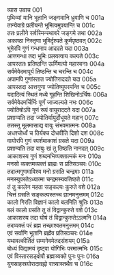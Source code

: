 व्यास उवाच	001    
पृथिव्यां यानि भूतानि जङ्गमानि ध्रुवाणि च	001a  
तान्येवाग्रे प्रलीयन्ते भूमित्वमुपयान्ति च	001c  
ततः प्रलीने सर्वस्मिन्स्थावरे जङ्गमे तथा	002a  
अकाष्ठा निस्तृणा भूमिर्दृश्यते कूर्मपृष्ठवत्	002c  
भूमेरपि गुणं गन्धमाप आददते यदा	003a  
आत्तगन्धा तदा भूमिः प्रलयत्वाय कल्पते	003c  
आपस्ततः प्रतिष्ठन्ति ऊर्मिमत्यो महास्वनाः	004a  
सर्वमेवेदमापूर्य तिष्ठन्ति च चरन्ति च	004c  
अपामपि गुणांस्तात ज्योतिराददते यदा	005a  
आपस्तदा आत्तगुणा ज्योतिष्युपरमन्ति च	005c  
यदादित्यं स्थितं मध्ये गूहन्ति शिखिनोऽर्चिषः	006a  
सर्वमेवेदमर्चिर्भिः पूर्णं जाज्वल्यते नभः	006c  
ज्योतिषोऽपि गुणं रूपं वायुराददते यदा	007a  
प्रशाम्यति तदा ज्योतिर्वायुर्दोधूयते महान्	007c  
ततस्तु मूलमासाद्य वायुः संभवमात्मनः	008a  
अधश्चोर्ध्वं च तिर्यक्च दोधवीति दिशो दश	008c  
वायोरपि गुणं स्पर्शमाकाशं ग्रसते यदा	009a  
प्रशाम्यति तदा वायुः खं तु तिष्ठति नानदत्	009c  
आकाशस्य गुणं शब्दमभिव्यक्तात्मकं मनः	010a  
मनसो व्यक्तमव्यक्तं ब्राह्मः स प्रतिसञ्चरः	010c  
तदात्मगुणमाविश्य मनो ग्रसति चन्द्रमाः	011a  
मनस्युपरतेऽध्यात्मा चन्द्रमस्यवतिष्ठते	011c  
तं तु कालेन महता सङ्कल्पः कुरुते वशे	012a  
चित्तं ग्रसति सङ्कल्पस्तच्च ज्ञानमनुत्तमम्	012c  
कालो गिरति विज्ञानं कालो बलमिति श्रुतिः	013a  
बलं कालो ग्रसति तु तं विद्वान्कुरुते वशे	013c  
आकाशस्य तदा घोषं तं विद्वान्कुरुतेऽऽत्मनि	014a  
तदव्यक्तं परं ब्रह्म तच्छाश्वतमनुत्तमम्	014c  
एवं सर्वाणि भूतानि ब्रह्मैव प्रतिसञ्चरः	014e  
यथावत्कीर्तितं सम्यगेवमेतदसंशयम्	015a  
बोध्यं विद्यामयं दृष्ट्वा योगिभिः परमात्मभिः	015c  
एवं विस्तारसङ्क्षेपौ ब्रह्माव्यक्ते पुनः पुनः	016a  
युगसाहस्रयोरादावह्नो रात्र्यास्तथैव च	016c  

